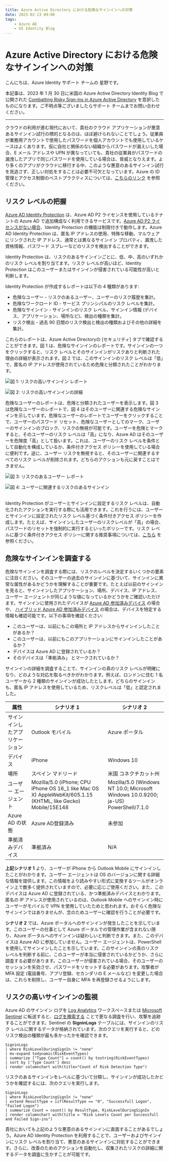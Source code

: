 ```yaml
---
title: Azure Active Directory における危険なサインインへの対策 
date: 2023-02-13 09:00
tags:
    - Azure AD
    - US Identity Blog
---
```


# Azure Active Directory における危険なサインインへの対策 

こんにちは、Azure Identity サポート チームの 星野です。

本記事は、2023 年 1 月 30 日に米国の Azure Active Directory Identity Blog で公開された [Combatting Risky Sign-ins in Azure Active Directory](https://techcommunity.microsoft.com/t5/microsoft-entra-azure-ad-blog/combatting-risky-sign-ins-in-azure-active-directory/ba-p/3724786)  を意訳したものになります。ご不明点等ございましたらサポート チームまでお問い合わせください。

---

クラウドの利用が進む現代において、貴社のクラウド アプリケーションが悪意あるサインイン試行の標的となるのは、ほぼ避けられないことでしょう。従業員が業務用アカウントで使用したパスワードを個人アカウントでも使用しているケースはよくあります。仮に自社と関係のない組織からパスワードが漏えいした場合、E メール アドレスや UPN が異なっていても、貴社の従業員がパスワードの漏洩したアプリで同じパスワードを使用している場合は、脅威となりえます。より多くのアプリがクラウドに移行する中、このような悪意のあるサインイン試行を見逃さず、正しい対処をすることは必要不可欠となっています。Azure の ID 管理とアクセス制御のベストプラクティスについては、[こちらのリンク](https://learn.microsoft.com/ja-jp/azure/security/fundamentals/identity-management-best-practices) を参照ください。

## リスク レベルの把握

[Azure AD Identity Protection](https://www.microsoft.com/ja-jp/security/business/identity-access/azure-active-directory-identity-protection) は、Azure AD P2 ライセンスを使用しているテナントの Azure AD で追加構成なく利用できるサービスです。[Azure AD P2 ライセンスがない場合](https://learn.microsoft.com/ja-jp/azure/active-directory/identity-protection/overview-identity-protection#required-roles)、Identity Protection の機能は制限付きで動作します。Azure AD Identity Protection は、匿名 IP アドレスの使用、特殊な移動、マルウェアにリンクされた IP アドレス、通常とは異なるサインイン プロパティ、漏洩した資格情報、パスワード スプレーなどのリスクを検出することができます。  

Identity Protection は、リスクのあるサインインごとに、低、中、高のいずれかのリスク レベルを割り当てます。リスク レベルが高いほど、Identity Protection はこのユーザーまたはサインインが侵害されている可能性が高いと判断します。

Identity Protection が作成するレポートは以下の 4 種類があります:

- 危険なユーザー - リスクのあるユーザー、ユーザーのリスク履歴を集計。
- 危険なワークロード ID - サービス プリンシパルのリスク レベルを集計。
- 危険なサインイン - サインインのリスク レベル、サインイン情報 (デバイス、アプリケーション、場所など)、検出の種類を集計。  
- リスク検出 - 過去 90 日間のリスク検出と検出の種類およびその他の詳細を集計。

これらのレポートは、Azure Active Directoryの [セキュリティ] タブで確認することができます。図 1 は、危険なサインインのレポートです。サインインの一つをクリックすると、リスク レベルとそのサインインがリスクありと判断された理由の詳細が表示されます。図 2 では、このサインインのリスク レベルは「低」で、匿名の IP アドレスが使用されているため危険と分類されたことがわかります。

![図 1: リスクの高いサインイン レポート](./combatting-risky-sign-ins/figure1.png)

![図 2: リスクの高いサインインの詳細](./combatting-risky-sign-ins/figure2.png)

危険なユーザーのレポートは、危険と分類されたユーザーを表示します。図 3 は危険なユーザーのレポートで、図 4 はそのユーザーに関連する危険なサインインを示しています。危険なユーザーのレポートでユーザーをクリックすることで、ユーザーのパスワード リセット、危険なユーザーとしてのマーク、ユーザーのサインインのブロック、リスクの無視が可能です。ユーザーを危険とマークすると、そのユーザーのリスク レベルは「高」になり、Azure AD はそのユーザーを危険度「高」として扱います。これは、ユーザーのリスク レベルを条件として自動化を構成しているか、条件付きアクセス ポリシーを使用している場合に便利です。逆に、ユーザー リスクを無視すると、そのユーザーに関連するすべてのリスク レベルが削除されます。どちらのアクションも元に戻すことはできません。

![図 3: リスクのあるユーザー レポート](./combatting-risky-sign-ins/figure3.png)

![図 4: ユーザーに関連するリスクのあるサインイン](./combatting-risky-sign-ins/figure4.png)<br><br>

Identity Protection がユーザーとサインインに設定するリスク レベルは、自動化されたアクションを実行する際にも活用できます。これを行うには、ユーザーとサインインに設定されたリスク レベル基づく条件付きアクセス ポリシーを作成します。たとえば、サインインしたユーザーのリスクレベルが「高」の場合、パスワードのリセットを強制的に実行するといったポリシーです。リスク レベルに基づく条件付きアクセス ポリシーに関する推奨事項については、[こちら](https://learn.microsoft.com/ja-jp/azure/active-directory/identity-protection/howto-identity-protection-configure-risk-policies#microsofts-recommendation) を参照ください。

## 危険なサインインを調査する

危険なサインインを調査する際には、リスクのレベルを決定するいくつかの要素に注目ください。そのユーザーの過去のサインインに基づいて、サインインに異常な属性があるかどうかを理解することが重要です。たとえば以前のサインインを見ると、サインインしたアプリケーション、場所、デバイス、IP アドレス、ユーザー エージェントが同じような値になっているかどうかをご確認いただけます。サインインに使用されたデバイスが [Azure AD 参加済みデバイス](https://learn.microsoft.com/ja-jp/azure/active-directory/devices/concept-azure-ad-join) の場合や、 [ハイブリッド Azure AD 参加済みデバイス](https://learn.microsoft.com/ja-jp/azure/active-directory/devices/concept-azure-ad-join-hybrid) の場合は、デバイスを特定する情報も確認可能です。以下の事項を確認ください:

- このユーザーは、以前にもこの場所と IP アドレスからサインインしたことがあるか？
- このユーザーは、以前にもこのアプリケーションにサインインしたことがあるか？
- デバイスは Azure AD に登録されているか？
- そのデバイスは「準拠済み」 とマークされているか？

サインインの詳細を調査することで、サインインの真のリスク レベルが明確になり、どのような対応を取るべきかがわかります。例えば、ロンドンに住む 1 名ユーザーから 2 種類のサインインが成功したとします。どちらのサインインも、匿名 IP アドレスを使用しているため、リスクレベルは「低」と認定されました。

| 属性 | シナリオ 1 | シナリオ 2 |
| ------------ | ------------ |	------------ |		
|サインインしたアプリケーション | Outlook モバイル | Azure ポータル|  
|デバイス  | iPhone | Windows 10 |
|場所 | スペイン マドリード |米国 コネクチカット州 | 
|ユーザー エージェント | Mozilla/5.0 (iPhone; CPU iPhone OS 16_1 like Mac OS X) AppleWebKit/605.1.15 (KHTML, like Gecko) Mobile/15E148 |Mozilla/5.0 (Windows NT 10.0; Microsoft Windows 10.0.9200; ja-US) PowerShell/7.1.0|  
|Azure AD の状態  | Azure AD登録済み | 未参加| 
|準拠済みデバイス |	準拠済み	| N/A |

**上記シナリオ 1** より、ユーザーが iPhone から Outlook Mobile にサインインしたことがわかります。ユーザー エージェントは OS のバージョンに関する詳細な情報を提供します。この情報をより読みやすい形式に変換するツールがオンライン上で数多く提供されていますので、必要に応じご使用ください。また、このデバイスは Azure AD に登録されている、かつ準拠済みデバイスとわかります。匿名の IP アドレスが使用されているのは、Outlook Mobile へのサインイン時にユーザーがモバイルで VPN を使用していたためと思われます。おそらく危険なサインインではありませんが、念のためユーザーに確認を行うことが必要です。
  
**シナリオ 2** では、Azure ポータルへのサインインが発生したことを示しています。このユーザーの仕事として Azure ポータルでの管理作業が含まれない限り、Azure ポータルへのサインインは疑わしいと判断できます。また、このデバイスは Azure AD に参加していません。ユーザー エージェントは、PowerShell を使用してサインインしたことを示しています。このサインインの真のリスク レベルを判断する前に、このユーザーが本当に侵害されているかどうか、さらに調査する必要があります。このユーザーが侵害されている場合、そのユーザーのセッションを失効させ、パスワードをリセットする必要があります。攻撃者が MFA 設定 (電話番号、アプリ登録、セカンダリの E メールなど) を変更した場合は、これらを削除し、ユーザー自身に MFA を再登録させるようにします。

## リスクの高いサインインの監視

Azure AD のサインイン ログを [Log Analytics](https://learn.microsoft.com/ja-jp/azure/azure-monitor/logs/log-analytics-overview) ワークスペースまたは [Microsoft Sentinel](https://learn.microsoft.com/ja-jp/azure/sentinel/overview) に転送すると、[ログを検索する](https://learn.microsoft.com/ja-jp/azure/azure-monitor/logs/queries) ことで更なる調査を行い、攻撃を追跡することができます。Sentinel の **SigninLogs** テーブルには、サインインのリスク レベルに関するデータが格納されています。次のクエリを実行すると、どのリスク検出の種類が最も多かったかを確認できます。

```kusto
SigninLogs  
| where RiskLevelDuringSignIn != "none"  
| mv-expand todynamic(RiskEventTypes)  
| summarize ["Type Count"] = count() by tostring(RiskEventTypes)  
| sort by ['Type Count'] desc  
| render columnchart with(title="Count of Risk Detection Type") 
```

リスクのあるサインインをレベルに基づいて分類し、サインインが成功したかどうかを確認するには、次のクエリを実行します。

```kusto
SigninLogs  
| where RiskLevelDuringSignIn != "none"  
| extend ResultType = iif(ResultType == "0", "Successfull Logon", "Failed Logon")  
| summarize Count = count() by ResultType, RiskLevelDuringSignIn  
| render columnchart with(title = "Risk Levels Count per Successfull and Failed Sign-ins")  
```

貴社においても上記のような悪意のあるサインインに直面することがあるでしょう。Azure AD Identity Protection を利用することで、ユーザーおよびサインインにリスク レベルを割り当て、悪意のあるサインインに対処することができます。さらに、改善のためのアクションを自動化し、収集されたリスクの詳細に関するデータを調査に生かすことが可能です。
